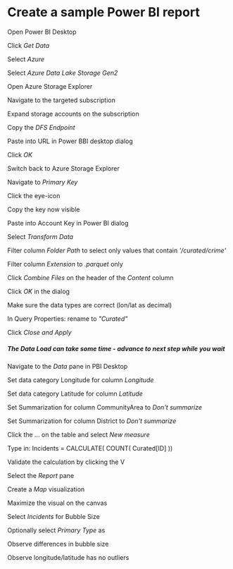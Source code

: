 # Create a sample Power BI report

Open Power BI Desktop

Click *Get Data*

Select *Azure*

Select *Azure Data Lake Storage Gen2*

Open Azure Storage Explorer

Navigate to the targeted subscription

Expand storage accounts on the subscription

Copy the *DFS Endpoint*

Paste into URL in Power BBI desktop dialog

Click *OK*

Switch back to Azure Storage Explorer

Navigate to *Primary Key*

Click the eye-icon

Copy the key now visible

Paste into Account Key in Power BI dialog

Select *Transform Data*

Filter column *Folder Path* to select only values that contain *'/curated/crime'*

Filter column *Extension* to *.parquet* only

Click *Combine Files* on the header of the *Content* column

Click *OK* in the dialog

Make sure the data types are correct (lon/lat as decimal)

In Query Properties: rename to *"Curated"*

Click *Close and Apply*

##### The Data Load can take some time - advance to next step while you wait

Navigate to the *Data* pane in PBI Desktop

Set data category Longitude for column *Longitude*

Set data category Latitude for column *Latitude*

Set Summarization for column CommunityArea to *Don't summarize*

Set Summarization for column District to *Don't summarize*

Click the ... on the table and select *New measure*

Type in: Incidents = CALCULATE( COUNT( Curated[ID] ))

Validate the calculation by clicking the V

Select the *Report* pane

Create a *Map* visualization

Maximize the visual on the canvas

Select *Incidents* for Bubble Size

Optionally select *Primary Type* as 

Observe differences in bubble size

Observe longitude/latitude has no outliers
